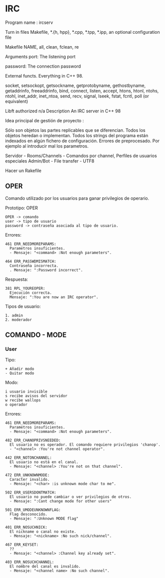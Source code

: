 # IRC
Program name : ircserv

Turn in files Makefile, *.{h, hpp}, *.cpp, *.tpp, *.ipp, an optional configuration file

Makefile NAME, all, clean, fclean, re

Arguments port: The listening port

password: The connection password

External functs. Everything in C++ 98.

socket, setsockopt, getsockname, getprotobyname,
gethostbyname, getaddrinfo, freeaddrinfo, bind,
connect, listen, accept, htons, htonl, ntohs,
ntohl, inet_addr, inet_ntoa, send, recv, signal,
lseek, fstat, fcntl, poll (or equivalent)

Libft authorized n/a
Description An IRC server in C++ 98


Idea principal de gestión de proyecto :

Sólo son objetos las partes replicables que se diferencian.
Todos los objetos heredan o implementan. 
Todos los strings del programa están indexados en algún fichero de configuración.
Errores de preprocesado. Por ejemplo al introducir mal los parametros.

Servidor - Rooms/Channels - Comandos por channel, Perfiles de usuarios especiales Admin/Bot - File transfer - UTF8


Hacer un Rakefile

## OPER

  Comando utilizado por los usuarios para ganar privilegios de operario.

  Prototipo: OPER <user> <password>

    OPER -> comando
    user -> tipo de usuario
    password -> contraseña asociada al tipo de usuario.

  Errores:

    461 ERR_NEEDMOREPARAMS:
      Parametros insuficientes.
      - Mensaje: "<command> :Not enough parameters".

    464 ERR_PASSWDMISMATCH:
      Contraseña incorrecta.
      . Mensaje: ":Password incorrect".

  Respuesta:

    381 RPL_YOUREOPER:
      Ejecución correcta.
      Mensaje: ":You are now an IRC operator".

  Tipos de usuario:

    1. admin
    2. moderador

## COMANDO - MODE

### User

  Tipo:

    + Añadir modo
    - Quitar modo

  Modo:

    i usuario invisible
    s recibe avisos del servidor
    w recibe wallops
    o operador

  Errores:

    461 ERR_NEEDMOREPARAMS:
      Parametros insuficientes.
      - Mensaje: "<command> :Not enough parameters".
    
    482 ERR_CHANOPRIVSNEEDED:
      El usuario no es operador. El comando requiere privilegios 'chanop'.
      - "<channel> :You're not channel operator".

    442 ERR_NOTONCHANNEL:
      El usuario no está en el canal.
      - Mensaje: "<channel> :You're not on that channel".

    472 ERR_UNKNOWNMODE:
      Caracter invalido.
      - Mensaje: "<char> :is unknown mode char to me".

    502 ERR_USERSDONTMATCH:
      El usuario no puede cambiar o ver privilegios de otros.
      - Mensaje: ":Cant change mode for other users"

    501 ERR_UMODEUNKNOWNFLAG:
      Flag desconocido.
      - Mensaje: ":Unknown MODE flag"

    401 ERR_NOSUCHNICK:
      El nickname o canal no existe.
      - Mensaje: "<nickname> :No such nick/channel".

    467 ERR_KEYSET:
      ??
      - Mensaje: "<channel> :Channel key already set".

    403 ERR_NOSUCHCHANNEL:
      El nombre del canal es invalido.
      - Mensaje: "<channel name> :No such channel".      
      
